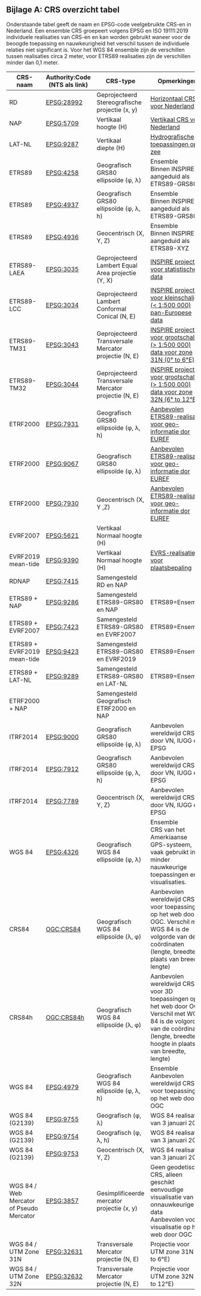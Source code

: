 ## Bijlage A: CRS overzicht tabel

Onderstaande tabel geeft de naam en EPSG-code veelgebruikte CRS-en in Nederland. Een ensemble CRS groepeert volgens EPSG en ISO 19111:2019 individuele realisaties van CRS-en en kan worden gebruikt waneer voor de beoogde toepassing en nauwkeurigheid het verschil tussen de individuele relaties niet significant is. Voor het WGS 84 ensemble zijn de verschillen tussen realisaties circa 2 meter, voor ETRS89 realisaties zijn de verschillen minder dan 0,1 meter.

|CRS-naam|Authority:Code (NTS als link)           |CRS-type          | Opmerkingen|
|--------|---------------------|------------------|------|
|RD|[EPSG:28992](https://www.opengis.net/def/crs/EPSG/9.9.1/28992)|Geprojecteerd<br>Stereografische projectie (x, y)|[Horizontaal CRS voor Nederland](https://www.nsgi.nl/geodetische-infrastructuur/referentiestelsels)
|NAP|[EPSG:5709](https://www.opengis.net/def/crs/EPSG/9.9.1/5709)|Vertikaal<br>hoogte (H)|[Vertikaal CRS voor Nederland](https://www.nsgi.nl/geodetische-infrastructuur/referentiestelsels)
|LAT-NL|[EPSG:9287](https://www.opengis.net/def/crs/EPSG/9.9.1/9287)|Vertikaal<br>diepte (H)|[Hydrografische toepassingen op zee](https://www.defensie.nl/onderwerpen/hydrografie/coordinatenstelsels-op-zee/dieptebepaling-op-zee)
|ETRS89|[EPSG:4258](https://www.opengis.net/def/crs/EPSG/9.9.1/4258)|Geografisch<br>GRS80 ellipsoïde (&phi;, &lambda;)|Ensemble<br>Binnen INSPIRE aangeduid als ETRS89-GRS80
|ETRS89|[EPSG:4937](https://www.opengis.net/def/crs/EPSG/9.9.1/4937)|Geografisch<br>GRS80 ellipsoïde (&phi;, &lambda;, h)|Ensemble<br>Binnen INSPIRE aangeduid als ETRS89-GRS80h
|ETRS89|[EPSG:4936](https://www.opengis.net/def/crs/EPSG/9.9.1/4936)|Geocentrisch (X, Y, Z)|Ensemble<br>Binnen INSPIRE aangeduid als ETRS89-XYZ
|ETRS89-LAEA|[EPSG:3035](https://www.opengis.net/def/crs/EPSG/9.9.1/3035)|Geprojecteerd<br>Lambert Equal Area projectie (Y, X)|[INSPIRE projectie voor statistische data](https://inspire.ec.europa.eu/id/document/tg/rs)
|ETRS89-LCC|[EPSG:3034](https://www.opengis.net/def/crs/EPSG/9.9.1/3034)|Geprojecteerd<br>Lambert Conformal Conical (N, E)|[INSPIRE projectie voor kleinschalige (< 1:500 000) pan-Europese data](https://inspire.ec.europa.eu/id/document/tg/rs)
|ETRS89-TM31|[EPSG:3043](https://www.opengis.net/def/crs/EPSG/9.9.1/3043)|Geprojecteerd<br>Transversale Mercator projectie (N, E)|[INSPIRE projectie voor grootschalige (> 1:500 000) data voor zone 31N (0° to 6°E)](https://inspire.ec.europa.eu/id/document/tg/rs) 
|ETRS89-TM32|[EPSG:3044](https://www.opengis.net/def/crs/EPSG/9.9.1/3044)|Geprojecteerd<br>Transversale Mercator projectie (N, E)|[INSPIRE projectie voor grootschalige (> 1:500 000) data voor zone 32N (6° to 12°E)](https://inspire.ec.europa.eu/id/document/tg/rs) 
|ETRF2000|[EPSG:7931](https://www.opengis.net/def/crs/EPSG/9.9.1/7931)|Geografisch<br>GRS80 ellipsoïde (&phi;, &lambda;, h)|[Aanbevolen ETRS89-realisatie voor geo-informatie dor EUREF](http://etrs89.ensg.ign.fr/pub/EUREF-TN-1.pdf)
|ETRF2000|[EPSG:9067](https://www.opengis.net/def/crs/EPSG/9.9.1/9067)|Geografisch<br>GRS80 ellipsoïde (&phi;, &lambda;)|[Aanbevolen ETRS89-realisatie voor geo-informatie dor EUREF](http://etrs89.ensg.ign.fr/pub/EUREF-TN-1.pdf)
|ETRF2000|[EPSG:7930](https://www.opengis.net/def/crs/EPSG/9.9.1/7930)|Geocentrisch (X, Y ,Z)|[Aanbevolen ETRS89-realisatie voor geo-informatie dor EUREF](http://etrs89.ensg.ign.fr/pub/EUREF-TN-1.pdf)
|EVRF2007|[EPSG:5621](https://www.opengis.net/def/crs/EPSG/9.9.1/5621)|Vertikaal<br>Normaal hoogte (H)|
|EVRF2019 mean-tide|[EPSG:9390](https://www.opengis.net/def/crs/EPSG/9.9.1/9390)|Vertikaal<br>Normaal hoogte (H)|[EVRS-realisatie voor plaatsbepaling](https://evrs.bkg.bund.de/Subsites/EVRS/EN/EVRF2019/evrf2019.html)
|RDNAP|[EPSG:7415](https://www.opengis.net/def/crs/EPSG/9.9.1/7415)|Samengesteld<br>RD en NAP|
|ETRS89 + NAP|[EPSG:9286](https://www.opengis.net/def/crs/EPSG/9.9.1/9286)|Samengesteld<br>ETRS89-GRS80 en NAP|ETRS89=Ensemble
|ETRS89 + EVRF2007|[EPSG:7423](https://www.opengis.net/def/crs/EPSG/9.9.1/7423)|Samengesteld<br>ETRS89-GRS80 en EVRF2007|ETRS89=Ensemble
|ETRS89 + EVRF2019 mean-tide|[EPSG:9423](https://www.opengis.net/def/crs/EPSG/9.9.1/9423)|Samengesteld<br>ETRS89-GRS80 en EVRF2019|ETRS89=Ensemble
|ETRS89 + LAT-NL|[EPSG:9289](https://www.opengis.net/def/crs/EPSG/9.9.1/9289)|Samengesteld<br>ETRS89-GRS80 en LAT-NL|ETRS89=Ensemble
|ETRF2000 + NAP||Samengesteld<br>Geografisch ETRF2000 en NAP|
|ITRF2014|[EPSG:9000](https://www.opengis.net/def/crs/EPSG/9.9.1/9000)|Geografisch<br>GRS80 ellipsoïde  (&phi;, &lambda;)|Aanbevolen wereldwijd CRS door VN, IUGG en EPSG
|ITRF2014|[EPSG:7912](https://www.opengis.net/def/crs/EPSG/9.9.1/7912)|Geografisch<br>GRS80 ellipsoïde  (&phi;, &lambda;, h)|Aanbevolen wereldwijd CRS door VN, IUGG en EPSG
|ITRF2014|[EPSG:7789](https://www.opengis.net/def/crs/EPSG/9.9.1/7789)|Geocentrisch (X, Y, Z)|Aanbevolen wereldwijd CRS door VN, IUGG en EPSG
|WGS 84|[EPSG:4326](https://www.opengis.net/def/crs/EPSG/9.9.1/4326)|Geografisch<br>WGS 84 ellipsoïde (&phi;, &lambda;)|Ensemble<br>CRS van het Amerkiaanse GPS-systeem, vaak gebruikt in minder nauwkeurige toepassingen en visualisaties.
|CRS84|[OGC:CRS84](https://www.opengis.net/def/crs/OGC/0/CRS84)|Geografisch<br>WGS 84 ellipsoïde (&lambda;, &phi;)|Aanbevolen wereldwijd CRS voor toepassingen op het web door OGC. Verschil met WGS 84 is de volgorde van de coördinaten (lengte, breedte in plaats van breedte, lengte)
|CRS84h|[OGC:CRS84h](https://www.opengis.net/def/crs/OGC/0/CRS84h)|Geografisch<br>WGS 84 ellipsoïde (&lambda;, &phi;)|Aanbevolen wereldwijd CRS voor 3D toepassingen op het web door OGC. Verschil met WGS 84 is de volgorde van de coördinaten (lengte, breedte, hoogte in plaats van breedte, lengte)
|WGS 84|[EPSG:4979](https://www.opengis.net/def/crs/EPSG/9.9.1/4979)|Geografisch<br>WGS 84 ellipsoïde  (&phi;, &lambda;, h)|Ensemble<br>Aanbevolen wereldwijd CRS voor toepassingen op het web door OGC
|WGS 84 (G2139)|[EPSG:9755](https://www.opengis.net/def/crs/EPSG/9.9.1/9755)|Geografisch (&phi;, &lambda;)|WGS 84 realisatie van 3 januari 2021
|WGS 84 (G2139)|[EPSG:9754](https://www.opengis.net/def/crs/EPSG/9.9.1/9754)|Geografisch (&phi;, &lambda;, h)|WGS 84 realisatie van 3 januari 2021
|WGS 84 (G2139)|[EPSG:9753](https://www.opengis.net/def/crs/EPSG/9.9.1/9753)|Geocentrisch (X, Y, Z)|WGS 84 realisatie van 3 januari 2021
|WGS 84 / Web Mercator of Pseudo Mercator|[EPSG:3857](https://www.opengis.net/def/crs/EPSG/9.9.1/3857)|Gesimplificeerde  mercator projectie (x, y)|Geen geodetisch CRS, alleen geschikt eenvoudige visualisatie van onnauwkeurige data<br>Aanbevolen voor visualisatie op het web door OGC
|WGS 84 / UTM Zone 31N|[EPSG:32631](https://www.opengis.net/def/crs/EPSG/9.9.1/32631)|Transversale Mercator projectie (N, E)|Projectie voor UTM zone 31N (0° to 6°E)
|WGS 84 / UTM Zone 32N|[EPSG:32632](https://www.opengis.net/def/crs/EPSG/9.9.1/32632)|Transversale Mercator projectie (N, E)|Projectie voor UTM zone 32N (6° to 12°E)
